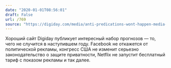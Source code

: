 ```yaml
---
date: "2020-01-01T08:56:01"
draft: False
url: /769
source: "https://digiday.com/media/anti-predications-wont-happen-media-marketing-2020/"
---
```


Хороший сайт Digiday публикует интересный набор прогнозов — то, чего не случится в наступившем году. Facebook не откажется от политической рекламы, конгресс США не изменит серьезно законодательство о защите приватности, Netflix не запустит бесплатный тариф с показом рекламы и так далее.
